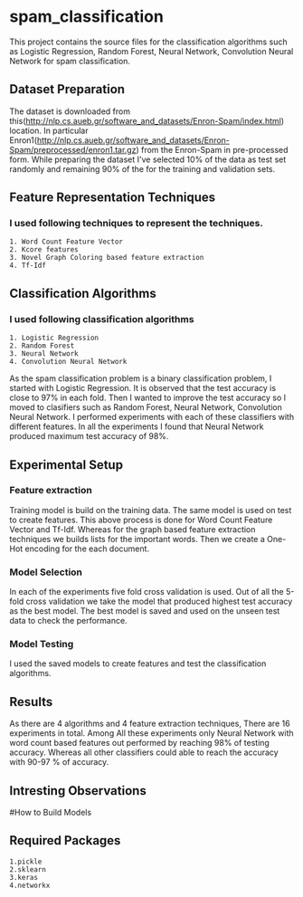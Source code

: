 # spam_classification
This project contains the source files for the classification algorithms such as
Logistic Regression, Random Forest, Neural Network, Convolution Neural Network for
spam classification.

## Dataset Preparation
The dataset is downloaded from this(http://nlp.cs.aueb.gr/software_and_datasets/Enron-Spam/index.html) location. In particular
Enron1(http://nlp.cs.aueb.gr/software_and_datasets/Enron-Spam/preprocessed/enron1.tar.gz) from the Enron-Spam in pre-processed form.
While preparing the dataset I've selected  10% of the data as test set randomly and remaining 90% of the for the training and validation sets.

## Feature Representation Techniques
### I used following techniques to represent the techniques.
    1. Word Count Feature Vector
    2. Kcore features
    3. Novel Graph Coloring based feature extraction
    4. Tf-Idf


## Classification Algorithms
### I used following classification algorithms
    1. Logistic Regression
    2. Random Forest
    3. Neural Network
    4. Convolution Neural Network

As the spam classification problem is a binary classification problem, I started with
Logistic Regression. It is observed that the test accuracy is close to 97% in each fold. Then I wanted to improve the
test accuracy so I moved to clasifiers such as Random Forest, Neural Network, Convolution Neural Network. I performed experiments
with each of these classifiers with different features. In all the experiments I found that Neural Network produced maximum test accuracy of 98%.

## Experimental Setup
### Feature extraction
Training model is build on the training data. The same model is used on test to create features. This above process is done for Word Count Feature Vector and Tf-Idf. Whereas for the
graph based feature extraction techniques we builds lists for the important words. Then we create a One-Hot encoding for the each document.
### Model Selection
In each of the experiments five fold cross validation is used. Out of all the 5-fold cross validation we take the model that produced
highest test accuracy as the best model. The best model is saved and used on the unseen test data to check the performance.
### Model Testing
I used the saved models to create features and test the classification algorithms.

## Results
As there are 4 algorithms and 4 feature extraction techniques, There are 16 experiments in total.
Among All these experiments only Neural Network with word count based features out performed by reaching 98% of testing accuracy.
Whereas all other classifiers could able to reach the accuracy with 90-97 % of accuracy.

## Intresting Observations


#How to Build Models

## Required Packages
    1.pickle
    2.sklearn
    3.keras
    4.networkx